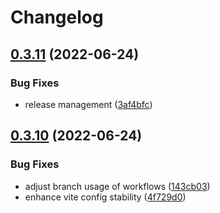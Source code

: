 # Changelog

## [0.3.11](https://github.com/openscript-ch/react-dsv-import/compare/v0.3.10...v0.3.11) (2022-06-24)


### Bug Fixes

* release management ([3af4bfc](https://github.com/openscript-ch/react-dsv-import/commit/3af4bfc7403aac4c6e646d4f43a76d25cc9f168e))

## [0.3.10](https://github.com/openscript-ch/react-dsv-import/compare/0.3.9...v0.3.10) (2022-06-24)


### Bug Fixes

* adjust branch usage of workflows ([143cb03](https://github.com/openscript-ch/react-dsv-import/commit/143cb03d0d9225b41fc81ecea983dfc6715c6fec))
* enhance vite config stability ([4f729d0](https://github.com/openscript-ch/react-dsv-import/commit/4f729d07d16f1a3fb35515ec0ae271faa6af131b))
